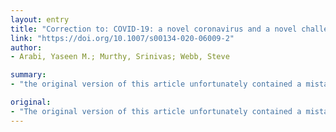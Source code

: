```yaml
---
layout: entry
title: "Correction to: COVID-19: a novel coronavirus and a novel challenge for critical care"
link: "https://doi.org/10.1007/s00134-020-06009-2"
author:
- Arabi, Yaseen M.; Murthy, Srinivas; Webb, Steve

summary:
- "the original version of this article unfortunately contained a mistake. The original version contained an error. This article was originally rewritten in a version of the article. It contained the same error as this article's original version. A mistake was found in the version containing a remark. Those who wrote the article were not able to find out if they were correct. If you haven't read the article, please contact us at 1-800-273-8255 or visit www."

original:
- "The original version of this article unfortunately contained a mistake."
---
```


